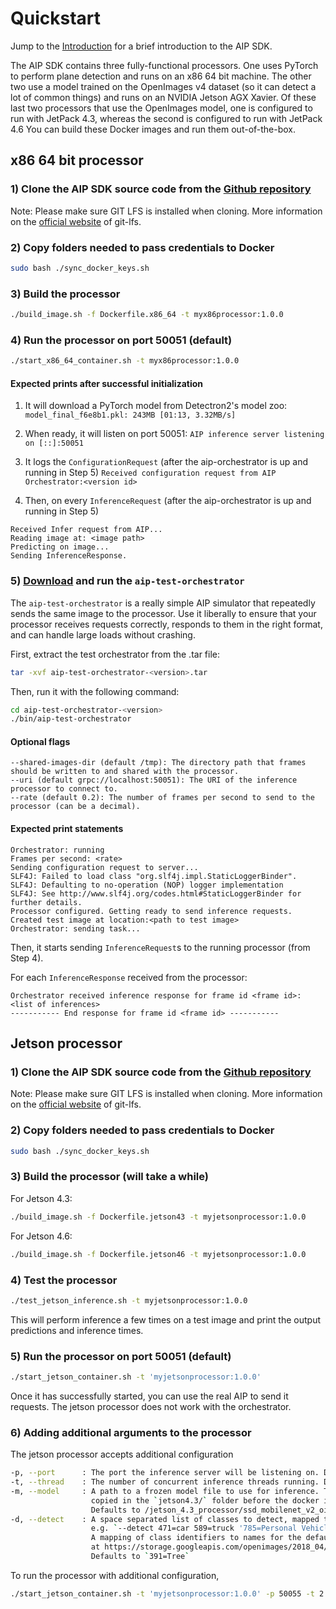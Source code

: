 # Quickstart

Jump to the [Introduction](https://palantir.github.io/aip-sdk/introduction) for a brief introduction to the AIP SDK.

The AIP SDK contains three fully-functional processors. 
One uses PyTorch to perform plane detection and runs on an x86 64 bit machine. 
The other two use a model trained on the OpenImages v4 dataset (so it can detect a lot of common things) 
and runs on an NVIDIA Jetson AGX Xavier. Of these last two processors that use the OpenImages model, one is configured to run with JetPack 4.3,
whereas the second is configured to run with JetPack 4.6
You can build these Docker images and run them out-of-the-box.


## x86 64 bit processor

### 1) Clone the AIP SDK source code from the [Github repository](https://github.com/palantir/aip-sdk)
Note: Please make sure GIT LFS is installed when cloning. More information on the
[official website](https://git-lfs.github.com/) of git-lfs.

### 2) Copy folders needed to pass credentials to Docker
```bash
sudo bash ./sync_docker_keys.sh
```

### 3) Build the processor
```bash
./build_image.sh -f Dockerfile.x86_64 -t myx86processor:1.0.0
```

### 4) Run the processor on port 50051 (default)
```bash
./start_x86_64_container.sh -t myx86processor:1.0.0
```

#### Expected prints after successful initialization

1) It will download a PyTorch model from Detectron2's model zoo:
`model_final_f6e8b1.pkl: 243MB [01:13, 3.32MB/s]`

2) When ready, it will listen on port 50051:
`AIP inference server listening on [::]:50051`

3) It logs the `ConfigurationRequest` (after the aip-orchestrator is up and running in Step 5)
`Received configuration request from AIP Orchestrator:<version id>`

4) Then, on every `InferenceRequest` (after the aip-orchestrator is up and running in Step 5)
```
Received Infer request from AIP...
Reading image at: <image path>
Predicting on image...
Sending InferenceResponse.
```

### 5) [Download](https://repo1.maven.org/maven2/com/palantir/aip/processing/aip-test-orchestrator/v1.4/aip-test-orchestrator-v1.4.tar) and run the `aip-test-orchestrator`

The `aip-test-orchestrator` is a really simple AIP simulator that repeatedly sends the same image to the processor. Use it liberally
to ensure that your processor receives requests correctly, responds to them in the right format, and can handle large loads
without crashing.

First, extract the test orchestrator from the .tar file:
```bash
tar -xvf aip-test-orchestrator-<version>.tar
```

Then, run it with the following command:
```bash
cd aip-test-orchestrator-<version>
./bin/aip-test-orchestrator
```

#### Optional flags
```
--shared-images-dir (default /tmp): The directory path that frames should be written to and shared with the processor.
--uri (default grpc://localhost:50051): The URI of the inference processor to connect to.
--rate (default 0.2): The number of frames per second to send to the processor (can be a decimal).
```

#### Expected print statements
```
Orchestrator: running
Frames per second: <rate>
Sending configuration request to server...
SLF4J: Failed to load class "org.slf4j.impl.StaticLoggerBinder".
SLF4J: Defaulting to no-operation (NOP) logger implementation
SLF4J: See http://www.slf4j.org/codes.html#StaticLoggerBinder for further details.
Processor configured. Getting ready to send inference requests.
Created test image at location:<path to test image>
Orchestrator: sending task...
```

Then, it starts sending `InferenceRequest`s to the running processor (from Step 4).

For each `InferenceResponse` received from the processor:
```
Orchestrator received inference response for frame id <frame id>:
<list of inferences>
----------- End response for frame id <frame id> -----------
```

## Jetson processor

### 1) Clone the AIP SDK source code from the [Github repository](https://github.com/palantir/aip-sdk)
Note: Please make sure GIT LFS is installed when cloning. More information on the
[official website](https://git-lfs.github.com/) of git-lfs.

### 2) Copy folders needed to pass credentials to Docker
```bash
sudo bash ./sync_docker_keys.sh
```

### 3) Build the processor (will take a while)

For Jetson 4.3:
```bash
./build_image.sh -f Dockerfile.jetson43 -t myjetsonprocessor:1.0.0
```

For Jetson 4.6:
```bash
./build_image.sh -f Dockerfile.jetson46 -t myjetsonprocessor:1.0.0
```

### 4) Test the processor
```bash
./test_jetson_inference.sh -t myjetsonprocessor:1.0.0
```

This will perform inference a few times on a test image and print the output predictions and inference times.

### 5) Run the processor on port 50051 (default)
```bash
./start_jetson_container.sh -t 'myjetsonprocessor:1.0.0'
```

Once it has successfully started, you can use the real AIP to send it requests. The jetson processor does not work with the orchestrator.

### 6) Adding additional arguments to the processor
 
The jetson processor accepts additional configuration 

```bash
-p, --port		: The port the inference server will be listening on. Defaults to 50051
-t, --thread 	: The number of concurrent inference threads running. Defaults to 8
-m, --model		: A path to a frozen model file to use for inference. The model file should have been
				  copied in the `jetson4.3/` folder before the docker image was built
				  Defaults to /jetson_4.3_processor/ssd_mobilenet_v2_oid_v4_2018_12_12_frozen_graph.pb
-d, --detect	: A space separated list of classes to detect, mapped to their human-readable name
				  e.g. `--detect 471=car 589=truck '785=Personal Vehicle'`.
				  A mapping of class identifiers to names for the default model can be found online
				  at https://storage.googleapis.com/openimages/2018_04/class-descriptions-boxable.csv
				  Defaults to `391=Tree`
 ```

 To run the processor with additional configuration,

 ```bash
 ./start_jetson_container.sh -t 'myjetsonprocessor:1.0.0' -p 50055 -t 2 --detect 391=tree 103=vehicle 571=car
 ```
